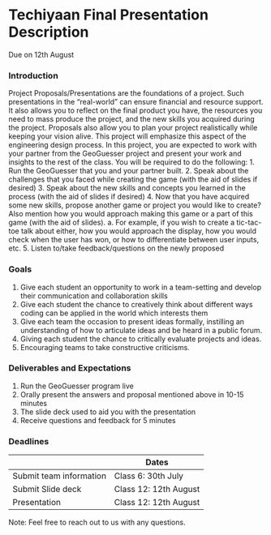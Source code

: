 # Techiyaan Final Presentation Description 
Due on 12th August

### Introduction 
Project Proposals/Presentations are the foundations of a project. Such presentations in the “real-world” can ensure financial and resource support. It also allows you to reflect on the final product you have, the resources you need to mass produce the project, and the new skills you acquired during the project. Proposals also allow you to plan your project realistically while keeping your vision alive. This project will emphasize this aspect of the engineering design process. 
In this project, you are expected to work with your partner from the GeoGuesser project and present your work and insights to the rest of the class. You will be required to do the following:
	1.	Run the GeoGuesser that you and your partner built. 
	2.	Speak about the challenges that you faced while creating the game (with the aid of slides if desired)
	3.	Speak about the new skills and concepts you learned in the process (with the aid of slides if desired)
	4.	Now that you have acquired some new skills, propose another game or project you would like to create? Also mention how you would approach making this game or a part of this game (with the aid of slides).
		a.	For example, if you wish to create a tic-tac-toe talk about either, how you would approach the display, how you would check when the user has won, or how to differentiate between user inputs, etc. 
	5.	Listen to/take feedback/questions on the newly proposed 
### Goals 
1.	Give each student an opportunity to work in a team-setting and develop their communication and collaboration skills
2.	Give each student the chance to creatively think about different ways coding can be applied in the world which interests them 
3.	Give each team the occasion to present ideas formally, instilling an understanding of how to articulate ideas and be heard in a public forum. 
4.	Giving each student the chance to critically evaluate projects and ideas. 
5.	Encouraging teams to take constructive criticisms. 
### Deliverables and Expectations 
1.	Run the GeoGuesser program live
2.	Orally present the answers and proposal mentioned above in 10-15 minutes
3.	The slide deck used to aid you with the presentation
4.	Receive questions and feedback for 5 minutes

### Deadlines 
|                          | Dates                 |
| -------------------------| --------------------- |
| Submit team information  | Class 6: 30th July    |
| Submit Slide deck        | Class 12: 12th August |
| Presentation             | Class 12: 12th August |

Note: Feel free to reach out to us with any questions. 

